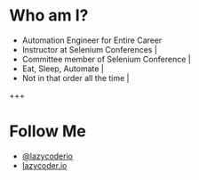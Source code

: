# Who am I? 

- Automation Engineer for Entire Career
- Instructor at Selenium Conferences |
- Committee member of Selenium Conference |
- Eat, Sleep, Automate |
- Not in that order all the time |

+++

# Follow Me

- [@lazycoderio]()
- [lazycoder.io]()